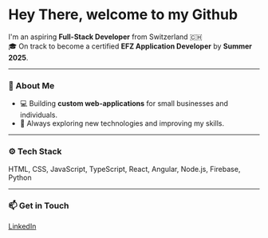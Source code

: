 # Hey There, welcome to my Github

I'm an aspiring **Full-Stack Developer** from Switzerland 🇨🇭  
🎓 On track to become a certified **EFZ Application Developer** by **Summer 2025**.

---

### 🚀 About Me
- 💻 Building **custom web-applications** for small businesses and individuals.
- 🌱 Always exploring new technologies and improving my skills.

---

### ⚙️ Tech Stack
HTML, CSS, JavaScript, TypeScript, React, Angular, Node.js, Firebase, Python

---

### 📫 Get in Touch
[LinkedIn](https://www.linkedin.com/in/silvan-hegner-7770ba258/)

